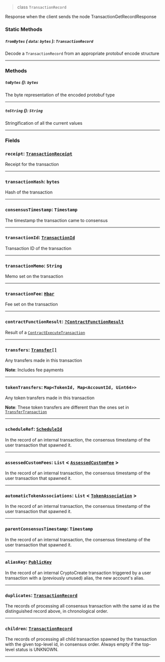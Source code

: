 > class `TransactionRecord`

Response when the client sends the node TransactionGetRecordResponse

### Static Methods

##### `fromBytes` ( `data`: `bytes` ): `TransactionRecord`

Decode a `TransactionRecord` from an appropriate protobuf encode structure

---

### Methods

##### `toBytes` (): `bytes`

The byte representation of the encoded protobuf type

---

##### `toString` (): `String`

Stringification of all the current values

---

### Fields

### `receipt`: [`TransactionReceipt`](reference/core/TransactionReceipt.md)

Receipt for the transaction

---

### `transactionHash`: `bytes`

Hash of the transaction

---

### `consensusTimestamp`: `Timestamp`

The timestamp the transaction came to consensus

---

### `transactionId`: [`TransactionId`](reference/core/TransactionId.md)

Transaction ID of the transaction

---

### `transactionMemo`: `String`

Memo set on the transaction

---

### `transactionFee`: [`Hbar`](reference/Hbar.md)

Fee set on the transaction

---

### `contractFunctionResult`: [`?ContractFunctionResult`](reference/contract/ContractFunctionResult.md)

Result of a [`ContractExecuteTransaction`](reference/contract/ContractExecuteTransaction.md)

---

### `transfers`: [`Transfer[]`](reference/Transfer.md)

Any transfers made in this transaction

**Note**: Includes fee payments

---

### `tokenTransfers`: `Map<TokenId, Map<AccountId, Uint64>>`

Any token transfers made in this transaction

**Note**: These token transfers are different than the ones set in [`TransferTransaction`](reference/cryptocurrency/TransferTransaction.md)

---

### `scheduleRef`: [`ScheduleId`](reference/schedule/ScheduleId.md)

In the record of an internal transaction, the consensus timestamp of the user transaction that spawned it.

---

### `assessedCustomFees`: `List` < [`AssessedCustomFee`](reference/token/AssessedCustomFee.md) >

In the record of an internal transaction, the consensus timestamp of the user transaction that spawned it.

---

### `automaticTokenAssociations`: `List` < [`TokenAssociation`](reference/token/TokenAssociation.md) >

In the record of an internal transaction, the consensus timestamp of the user transaction that spawned it.

---

### `parentConsensusTimestamp`: `Timestamp`

In the record of an internal transaction, the consensus timestamp of the user transaction that spawned it.

---

### `aliasKey`: [`PublicKey`](reference/cryptography/PublicKey.md)

In the record of an internal CryptoCreate transaction triggered by a user transaction with a 
(previously unused) alias, the new account's alias. 

---

### `duplicates`: [`TransactionRecord`](#)

The records of processing all consensus transaction with the same id as the distinguished
record above, in chronological order.

---

### `children`: [`TransactionRecord`](#)

The records of processing all child transaction spawned by the transaction with the given 
top-level id, in consensus order. Always empty if the top-level status is UNKNOWN.

---
